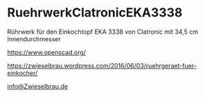 # RuehrwerkClatronicEKA3338
Rührwerk für den Einkochtopf EKA 3338 von Clatronic mit 34,5 cm Innendurchmesser

https://www.openscad.org/

https://zwieselbrau.wordpress.com/2016/06/03/ruehrgeraet-fuer-einkocher/

info@Zwieselbrau.de
